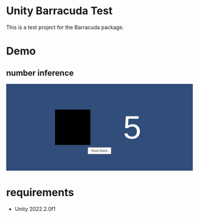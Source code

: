 # Unity Barracuda Test

This is a test project for the Barracuda package.

# Demo

## number inference

![](Docs/Demo/NumberInference.gif)

# requirements

* Unity 2022.2.0f1
